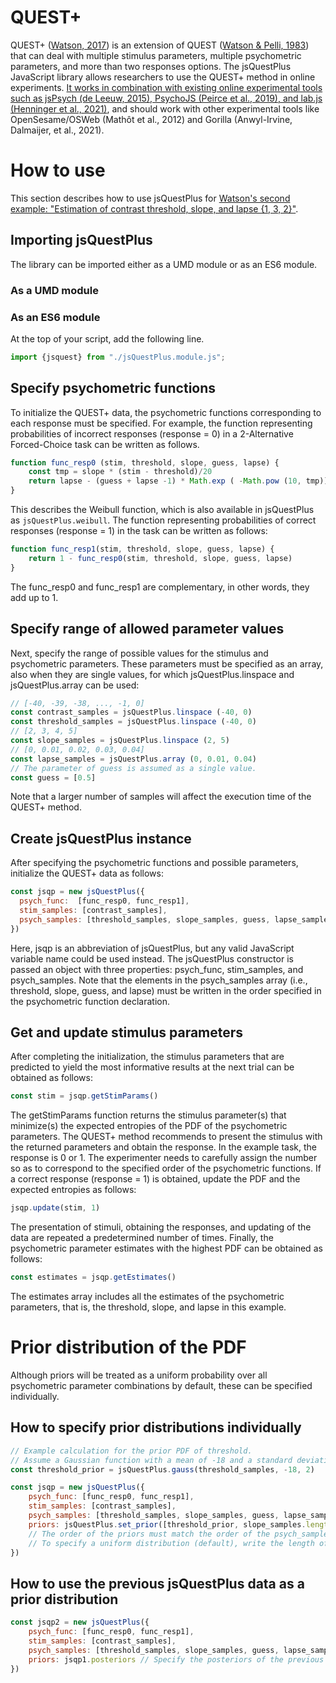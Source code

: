 # QUEST+

QUEST+ ([Watson, 2017](https://doi.org/10.1167/17.3.10)) is an extension of QUEST ([Watson & Pelli, 1983](https://doi.org/10.3758/BF03202828))
that can deal with multiple stimulus parameters, multiple psychometric parameters, and more than two responses options. The jsQuestPlus JavaScript library allows researchers to use the QUEST+ method in online experiments. [It works in combination with existing online experimental tools such as jsPsych (de Leeuw, 2015), PsychoJS (Peirce et al., 2019), and lab.js (Henninger et al., 2021)](integration.md), and should work with other experimental tools like OpenSesame/OSWeb (Mathôt et al., 2012) and Gorilla (Anwyl-Irvine, Dalmaijer, et al., 2021). 

# How to use

This section describes how to use jsQuestPlus for [Watson's second example: "Estimation of contrast threshold, slope, and lapse {1, 3, 2}"](https://jov.arvojournals.org/article.aspx?articleid=2611972#159437865).

## Importing jsQuestPlus
The library can be imported either as a UMD module or as an ES6 module.

### As a UMD module
<UMD example here>

### As an ES6 module
At the top of your script, add the following line.
	
```javascript
import {jsquest} from "./jsQuestPlus.module.js";
```

## Specify psychometric functions

To initialize the QUEST+ data, the psychometric functions corresponding to each response must be specified. For example, the function representing probabilities of incorrect responses (response = 0) in a 2-Alternative Forced-Choice task can be written as follows.

```javascript
function func_resp0 (stim, threshold, slope, guess, lapse) {
    const tmp = slope * (stim - threshold)/20
    return lapse - (guess + lapse -1) * Math.exp ( -Math.pow (10, tmp))
}
```

This describes the Weibull function, which is also available in jsQuestPlus as `jsQuestPlus.weibull`. The function representing probabilities of correct responses (response = 1) in the task can be written as follows:

```javascript
function func_resp1(stim, threshold, slope, guess, lapse) {
    return 1 - func_resp0(stim, threshold, slope, guess, lapse) 
}
```

The func_resp0 and func_resp1 are complementary, in other words, they add up to 1.

## Specify range of allowed parameter values

Next, specify the range of possible values for the stimulus and psychometric parameters. These parameters must be specified as an array, also when they are single values, for which jsQuestPlus.linspace and jsQuestPlus.array can be used:

```javascript
// [-40, -39, -38, ..., -1, 0]
const contrast_samples = jsQuestPlus.linspace (-40, 0)
const threshold_samples = jsQuestPlus.linspace (-40, 0)
// [2, 3, 4, 5]
const slope_samples = jsQuestPlus.linspace (2, 5) 
// [0, 0.01, 0.02, 0.03, 0.04]
const lapse_samples = jsQuestPlus.array (0, 0.01, 0.04) 
// The parameter of guess is assumed as a single value.
const guess = [0.5]
```

Note that a larger number of samples will affect the execution time of the QUEST+ method.

## Create jsQuestPlus instance
After specifying the psychometric functions and possible parameters, initialize the QUEST+ data as follows:

```javascript
const jsqp = new jsQuestPlus({
  psych_func:  [func_resp0, func_resp1], 
  stim_samples: [contrast_samples], 
  psych_samples: [threshold_samples, slope_samples, guess, lapse_samples]
})
```

Here, jsqp is an abbreviation of jsQuestPlus, but any valid JavaScript variable name could be used instead. The jsQuestPlus constructor is passed an object with three properties: psych_func, stim_samples, and psych_samples. Note that the elements in the psych_samples array (i.e., threshold, slope, guess, and lapse) must be written in the order specified in the psychometric function declaration. 

## Get and update stimulus parameters

After completing the initialization, the stimulus parameters that are predicted to yield the most informative results at the next trial can be obtained as follows:

```javascript
const stim = jsqp.getStimParams()
```

The getStimParams function returns the stimulus parameter(s) that minimize(s) the expected entropies of the PDF of the psychometric parameters. The QUEST+ method recommends to present  the stimulus with the returned parameters and obtain the response. In the example task, the response is 0 or 1. The experimenter needs to carefully assign the number so as to correspond to the specified order of the psychometric functions. If a correct response (response = 1) is obtained, update the PDF and the expected entropies as follows:

```javascript
jsqp.update(stim, 1)
```

The presentation of stimuli, obtaining the responses, and updating of the data are repeated a predetermined number of times. Finally, the psychometric parameter estimates with the highest PDF can be obtained as follows:

```javascript
const estimates = jsqp.getEstimates()
```

The estimates array includes all the estimates of the psychometric parameters, that is, the threshold, slope, and lapse in this example.

# Prior distribution of the PDF

Although priors will be treated as a uniform probability over all psychometric parameter combinations by default, these can be specified individually.

## How to specify prior distributions individually

```javascript
// Example calculation for the prior PDF of threshold.
// Assume a Gaussian function with a mean of -18 and a standard deviation of 2.
const threshold_prior = jsQuestPlus.gauss(threshold_samples, -18, 2)

const jsqp = new jsQuestPlus({
    psych_func: [func_resp0, func_resp1],
    stim_samples: [contrast_samples],
    psych_samples: [threshold_samples, slope_samples, guess, lapse_samples],
    priors: jsQuestPlus.set_prior([threshold_prior, slope_samples.length, guess.length, lapse_samples.length]),
    // The order of the priors must match the order of the psych_samples. 
    // To specify a uniform distribution (default), write the length of the parameter.
})
```

## How to use the previous jsQuestPlus data as a prior distribution

```javascript
const jsqp2 = new jsQuestPlus({
    psych_func: [func_resp0, func_resp1],
    stim_samples: [contrast_samples],
    psych_samples: [threshold_samples, slope_samples, guess, lapse_samples],
    priors: jsqp1.posteriors // Specify the posteriors of the previous condition.
})
```